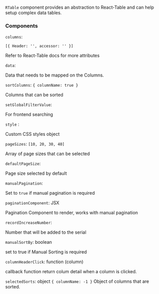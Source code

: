 `RTable` component provides an abstraction to React-Table and can help setup 
complex data tables.

### Components

`columns`: 

`[{
Header: '',
accessor: ''
}]`

Refer to React-Table docs for more attributes

`data`:

Data that needs to be mapped on the Columns.

`sortColumns`:
`{
columnName: true
}`

Columns that can be sorted

`setGlobalFilterValue`: 

For frontend searching

`style` : 

Custom CSS styles object

`pageSizes`:
`[10, 20, 30, 40]`

Array of page sizes that can be selected

`defaultPageSize`:

Page size selected by default

`manualPagination`:

Set to `true` if manual pagination is required

`paginationComponent`: JSX

Pagination Component to render, works with manual pagination

`recordIncreaseNumber`:

Number that will be added to the serial

`manualSortBy`: boolean

set to true if Manual Sorting is required

`columnHeaderClick`: function (column)

callback function return colum detail when a column is clicked.

`selectedSorts`: object
`{
columnName: -1
}`
Object of columns that are sorted.
